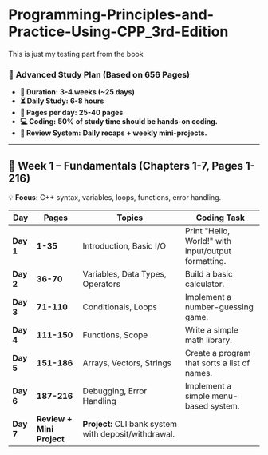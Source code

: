 # Programming-Principles-and-Practice-Using-CPP_3rd-Edition
This is just my testing part from the book

### 🚀 **Advanced Study Plan (Based on 656 Pages)**  
- **📆 Duration:**  **3-4 weeks (~25 days)**
- **⏳ Daily Study:** **6-8 hours**  
- **📖 Pages per day:** **25-40 pages**  
- **💻 Coding:** **50% of study time should be hands-on coding.**  
- **🔁 Review System:** **Daily recaps + weekly mini-projects.**  

---

## **📆 Week 1 – Fundamentals (Chapters 1-7, Pages 1-216)**
💡 **Focus:** C++ syntax, variables, loops, functions, error handling.  

| **Day** | **Pages** | **Topics** | **Coding Task** |
|---------|----------|------------|-----------------|
| **Day 1** | **1-35** | Introduction, Basic I/O | Print "Hello, World!" with input/output formatting. |
| **Day 2** | **36-70** | Variables, Data Types, Operators | Build a basic calculator. |
| **Day 3** | **71-110** | Conditionals, Loops | Implement a number-guessing game. |
| **Day 4** | **111-150** | Functions, Scope | Write a simple math library. |
| **Day 5** | **151-186** | Arrays, Vectors, Strings | Create a program that sorts a list of names. |
| **Day 6** | **187-216** | Debugging, Error Handling | Implement a simple menu-based system. |
| **Day 7** | **Review + Mini Project** | **Project:** CLI bank system with deposit/withdrawal. |

